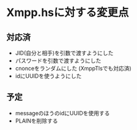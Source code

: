Xmpp.hsに対する変更点
=====================

対応済
------

* JID(自分と相手)を引数で渡すようにした
* パスワードを引数で渡すようにした
* cnonceをランダムにした (XmppTlsでも対応済)
* idにUUIDを使うようにした

予定
----

* messageのほうのidにUUIDを使用する
* PLAINを削除する
